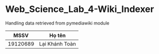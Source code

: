 # Web_Science_Lab_4-Wiki_Indexer
Handling data retrieved from pymediawiki module

| MSSV | Họ tên |
| - | - |
| 19120689 | Lại Khánh Toàn |
